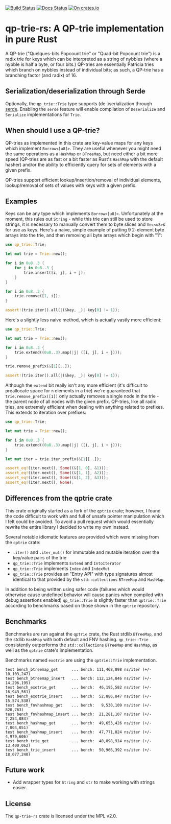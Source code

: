 [![Build Status](https://travis-ci.org/sdleffler/qp-trie-rs.svg?branch=master)](https://travis-ci.org/sdleffler/qp-trie-rs)
[![Docs Status](https://docs.rs/qp-trie/badge.svg)](https://docs.rs/qp-trie)
[![On crates.io](https://img.shields.io/crates/v/qp-trie.svg)](https://crates.io/crates/qp-trie)

# qp-trie-rs: A QP-trie implementation in pure Rust

A QP-trie ("Quelques-bits Popcount trie" or "Quad-bit Popcount trie") is a
radix trie for keys which can be interpreted as a string of nybbles (where a
nybble is half a byte, or four bits.) QP-tries are essentially Patricia tries
which branch on nybbles instead of individual bits; as such, a QP-trie has a
branching factor (and radix) of 16.

## Serialization/deserialization through Serde

Optionally, the `qp_trie::Trie` type supports (de-)serialization through
[serde](https://github.com/serde-rs/serde). Enabling the `serde` feature will
enable compilation of `Deserialize` and `Serialize` implementations for `Trie`.

## When should I use a QP-trie?

QP-tries as implemented in this crate are key-value maps for any keys which
implement `Borrow<[u8]>`. They are useful whenever you might need the same
operations as a `HashMap` or `BTreeMap`, but need either a bit more speed
(QP-tries are as fast or a bit faster as Rust's `HashMap` with the default
hasher) and/or the ability to efficiently query for sets of elements with a
given prefix.

QP-tries support efficient lookup/insertion/removal of individual elements,
lookup/removal of sets of values with keys with a given prefix.

## Examples

Keys can be any type which implements `Borrow<[u8]>`. Unfortunately at the
moment, this rules out `String` - while this trie can still be used to store
strings, it is necessary to manually convert them to byte slices and `Vec<u8>`s
for use as keys. Here's a naive, simple example of putting 9 2-element byte arrays
into the trie, and then removing all byte arrays which begin with "1":

```rust
use qp_trie::Trie;

let mut trie = Trie::new();

for i in 0u8..3 {
    for j in 0u8..3 {
        trie.insert([i, j], i + j);
    }
}

for i in 0u8..3 {
    trie.remove([1, i]);
}

assert!(trie.iter().all(|(&key, _)| key[0] != 1));
```

Here's a slightly less naive method, which is actually vastly more efficient:

```rust
use qp_trie::Trie;

let mut trie = Trie::new();

for i in 0u8..3 {
    trie.extend((0u8..3).map(|j| ([i, j], i + j)));
}

trie.remove_prefix(&[1][..]);

assert!(trie.iter().all(|(&key, _)| key[0] != 1));
```

Although the `extend` bit really isn't any more efficient (it's difficult to
preallocate space for `n` elements in a trie) we're guaranteed that
`trie.remove_prefix([1])` only actually removes a single node in the trie - the
parent node of all nodes with the given prefix. QP-tries, like all radix tries,
are extremely efficient when dealing with anything related to prefixes. This
extends to iteration over prefixes:

```rust
use qp_trie::Trie;

let mut trie = Trie::new();

for i in 0u8..3 {
    trie.extend((0u8..3).map(|j| ([i, j], i + j)));
}

let mut iter = trie.iter_prefix(&[1][..]);

assert_eq!(iter.next(), Some((&[1, 0], &1)));
assert_eq!(iter.next(), Some((&[1, 1], &2)));
assert_eq!(iter.next(), Some((&[1, 2], &3)));
assert_eq!(iter.next(), None);
```

## Differences from the qptrie crate

This crate originally started as a fork of the `qptrie` crate; however, I found
the code difficult to work with and full of unsafe pointer manipulation which I
felt could be avoided. To avoid a pull request which would essentially rewrite
the entire library I decided to write my own instead.

Several notable idiomatic features are provided which were missing from the `qptrie` crate:
- `.iter()` and `.iter_mut()` for immutable and mutable iteration over the key/value pairs of the trie
- `qp_trie::Trie` implements `Extend` and `IntoIterator`
- `qp_trie::Trie` implements `Index` and `IndexMut`
- `qp_trie::Trie` provides an "Entry API" with type signatures almost identical
  to that provided by the `std::collections` `BTreeMap` and `HashMap`.

In addition to being written using safer code (failures which would otherwise
cause undefined behavior will cause panics when compiled with debug assertions
enabled) `qp_trie::Trie` is slightly faster than `qptrie::Trie` according to
benchmarks based on those shown in the `qptrie` repository.

## Benchmarks

Benchmarks are run against the `qptrie` crate, the Rust stdlib `BTreeMap`, and
the stdlib `HashMap` with both default and FNV hashing. `qp_trie::Trie`
consistently outperforms the `std::collections` `BTreeMap` and `HashMap`, as
well as the `qptrie` crate's implementation.

Benchmarks named `exotrie` are using the `qptrie::Trie` implementation.

```
test bench_btreemap_get      ... bench: 111,468,098 ns/iter (+/- 10,103,247)
test bench_btreemap_insert   ... bench: 112,124,846 ns/iter (+/- 14,296,195)
test bench_exotrie_get       ... bench:  46,195,582 ns/iter (+/- 16,943,561)
test bench_exotrie_insert    ... bench:  52,886,847 ns/iter (+/- 15,574,538)
test bench_fnvhashmap_get    ... bench:   9,530,109 ns/iter (+/- 820,763)
test bench_fnvhashmap_insert ... bench:  21,281,107 ns/iter (+/- 7,254,084)
test bench_hashmap_get       ... bench:  49,653,426 ns/iter (+/- 7,004,051)
test bench_hashmap_insert    ... bench:  47,771,824 ns/iter (+/- 4,979,606)
test bench_trie_get          ... bench:  40,898,914 ns/iter (+/- 13,400,062)
test bench_trie_insert       ... bench:  50,966,392 ns/iter (+/- 18,077,240)
```

## Future work

- Add wrapper types for `String` and `str` to make working with strings easier.

## License

The `qp-trie-rs` crate is licensed under the MPL v2.0.
